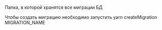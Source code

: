 Папка, в которой хранятся все миграции БД

Чтобы создать миграцию необходимо запустить
yarn createMigration MIGRATION_NAME

